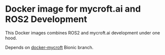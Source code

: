 # Docker image for mycroft.ai and ROS2 Development

This Docker images combines ROS2 and mycroft.ai development under one hood.

Depends on [docker-mycroft](https://github.com/machinekoder/docker-mycroft) Bionic branch.


